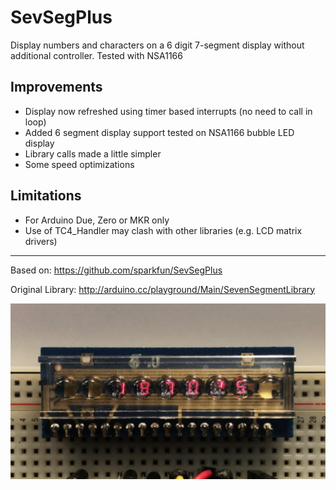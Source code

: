 # SevSegPlus

Display numbers and characters on a 6 digit 7-segment display without additional controller. Tested with NSA1166

## Improvements

- Display now refreshed using timer based interrupts (no need to call in loop)
- Added 6 segment display support tested on NSA1166 bubble LED display
- Library calls made a little simpler
- Some speed optimizations

## Limitations

- For Arduino Due, Zero or MKR only
- Use of TC4_Handler may clash with other libraries (e.g. LCD matrix drivers)

---
Based on: https://github.com/sparkfun/SevSegPlus

Original Library: http://arduino.cc/playground/Main/SevenSegmentLibrary


![Alt Text](https://github.com/8bitkick/SevSegPlus/blob/master/examples/example.png?raw=true)

